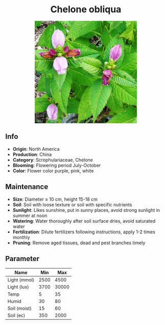<h1 align='center'>Chelone obliqua</h1>
<p align="center">
    <img 
        align='center'
        width='320'
        src="../images/chelone obliqua.png" 
        alt='Chelone obliqua' />
</p>

## Info

 - **Origin**: North America
 - **Production**: China
 - **Category**: Scrophulariaceae, Chelone
 - **Blooming**: Flowering period July-October
 - **Color**: Flower color purple, pink, white

## Maintenance

 - **Size**: Diameter ≥ 10 cm, height 15-18 cm
 - **Soil**: Soil with loose texture or soil with specific nutrients
 - **Sunlight**: Likes sunshine, put in sunny places, avoid strong sunlight in summer at noon
 - **Watering**: Water thoroughly after soil surface dries, avoid saturated water
 - **Fertilization**: Dilute fertilizers following instructions, apply 1-2 times monthly
 - **Pruning**: Remove aged tissues, dead and pest branches timely

## Parameter

| Name         | Min  | Max   |
|--------------|------|-------|
| Light (mmol) | 2500 | 4500  |
| Light (lux)  | 3700 | 30000 |
| Temp         | 5    | 35    |
| Humid        | 30   | 80    |
| Soil (moist) | 15   | 60    |
| Soil (ec)    | 350  | 2000  |